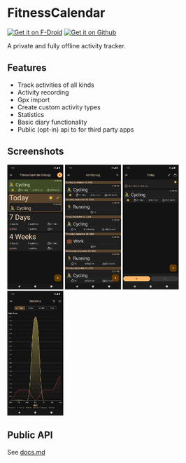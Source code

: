 # FitnessCalendar

[<img src="https://f-droid.org/badge/get-it-on.png" alt="Get it on F-Droid" height="80">](https://f-droid.org/packages/com.inky.fitnesscalendar)
[<img src="https://github.com/user-attachments/assets/59dd953e-c30d-4d11-b156-47f0977141ca" alt="Get it on Github" height="80">](https://github.com/Inky-developer/FitnessCalendar/releases)


A private and fully offline activity tracker.

## Features
- Track activities of all kinds
- Activity recording
- Gpx import
- Create custom activity types
- Statistics
- Basic diary functionality
- Public (opt-in) api to for third party apps

## Screenshots

<div>
  <img alt="Home Screen" src="https://github.com/Inky-developer/FitnessCalendar/blob/master/fastlane/metadata/android/en-US/images/phoneScreenshots/initial_view_1727607981852.png" width="128">
  <img alt="Activity Log" src="https://github.com/Inky-developer/FitnessCalendar/blob/master/fastlane/metadata/android/en-US/images/phoneScreenshots/activity_log_1727607983005.png" width="128">
  <img alt="Day View" src="https://github.com/Inky-developer/FitnessCalendar/blob/master/fastlane/metadata/android/en-US/images/phoneScreenshots/day_view_1727607982460.png" width="128">
  <img alt="Statistics" src="https://github.com/Inky-developer/FitnessCalendar/blob/master/fastlane/metadata/android/en-US/images/phoneScreenshots/statistics_1727607984506.png" width="128">
</div>

## Public API

See [docs.md](docs/docs.md)
